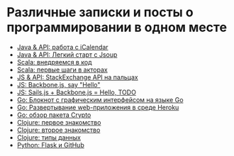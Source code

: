 Различные записки и посты о программировании в одном месте
=====

* [Java & API: работа с iCalendar](topic_1.md)
* [Java & API: Легкий старт с Jsoup](topic_5.md)
* [Scala: внедряемся в код](topic_13.md)
* [Scala: первые шаги в акторах](topic_14.md)
* [JS & API: StackExchange API на пальцах](topic_2.md)
* [JS: Backbone.js, say "Hello"](topic_11.md)
* [JS: Sails.js + Backbone.js = Hello, TODO](topic_12.md)
* [Go: Блокнот с графическим интерфейсом на языке Go](topic_3.md)
* [Go: Развертывание web-приложения в среде Heroku](topic_4.md)
* [Go: обзор пакета Crypto](topic_6.md)
* [Clojure: первое знакомство](topic_7.md)
* [Clojure: второе знакомство](topic_8.md)
* [Clojure: типы данных](topic_9.md)
* [Python: Flask и GitHub](topic_10.md)

